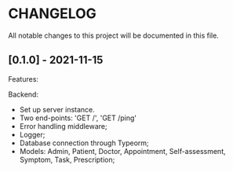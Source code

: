 # CHANGELOG

All notable changes to this project will be documented in this file.

## [0.1.0] - 2021-11-15

Features:

Backend:
- Set up server instance. 
- Two end-points: 'GET /', 'GET /ping' 
- Error handling middleware;
- Logger;
- Database connection through Typeorm;
- Models: Admin, Patient, Doctor, Appointment, Self-assessment, Symptom, Task, Prescription;
